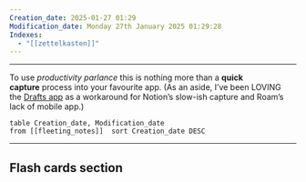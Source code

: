 ```yaml
---
Creation_date: 2025-01-27 01:29
Modification_date: Monday 27th January 2025 01:29:28
Indexes:
  - "[[zettelkasten]]"
---
```


----

To use _productivity parlance_ this is nothing more than a **quick capture** process into your favourite app. (As an aside, I’ve been LOVING the [Drafts app](https://getdrafts.com/) as a workaround for Notion’s slow-ish capture and Roam’s lack of mobile app.)

```dataview
table Creation_date, Modification_date
from [[fleeting_notes]]  sort Creation_date DESC
```























---
## Flash cards section
